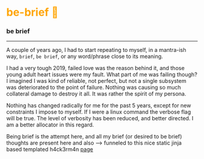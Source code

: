 # <span style="color:orange"> be-brief 💼 </span>

### be brief
---

A couple of years ago, I had to start repeating to myself, in a mantra-ish way, `brief`, `be brief`, or any word/phrase close to its meaning.

I had a very tough 2019, failed love was the reason behind it, and those young adult heart issues were my fault. What part of me was failing though? I imagined I was kind of reliable, not perfect, but not a single subsystem was deteriorated to the point of failure. Nothing was causing so much collateral damage to destroy it all. It was rather the spirit of my persona.

Nothing has changed radically for me for the past 5 years, except for new constraints I impose to myself. If I were a linux command the verbose flag will be true. The level of verbosity has been reduced, and better directed. I am a better allocator in this regard.

Being brief is the attempt here, and all my brief (or desired to be brief) thoughts are present here and also --> funneled to this nice static jinja based templated h4ck3rm4n [page](https://ivanbelenky.com)
